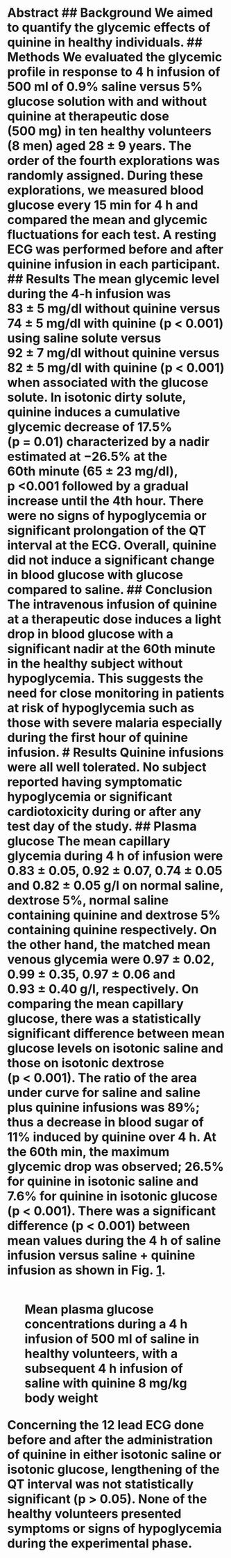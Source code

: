 # Abstract ## Background We aimed to quantify the glycemic effects of quinine in healthy individuals. ## Methods We evaluated the glycemic profile in response to 4 h infusion of 500 ml of 0.9% saline versus 5% glucose solution with and without quinine at therapeutic dose (500 mg) in ten healthy volunteers (8 men) aged 28 ± 9 years. The order of the fourth explorations was randomly assigned. During these explorations, we measured blood glucose every 15 min for 4 h and compared the mean and glycemic fluctuations for each test. A resting ECG was performed before and after quinine infusion in each participant. ## Results The mean glycemic level during the 4-h infusion was 83 ± 5 mg/dl without quinine versus 74 ± 5 ​​mg/dl with quinine (p < 0.001) using saline solute versus 92 ± 7 mg/dl without quinine versus 82 ± 5 mg/dl with quinine (p < 0.001) when associated with the glucose solute. In isotonic dirty solute, quinine induces a cumulative glycemic decrease of 17.5% (p = 0.01) characterized by a nadir estimated at −26.5% at the 60th minute (65 ± 23 mg/dl), p <0.001 followed by a gradual increase until the 4th hour. There were no signs of hypoglycemia or significant prolongation of the QT interval at the ECG. Overall, quinine did not induce a significant change in blood glucose with glucose compared to saline. ## Conclusion The intravenous infusion of quinine at a therapeutic dose induces a light drop in blood glucose with a significant nadir at the 60th minute in the healthy subject without hypoglycemia. This suggests the need for close monitoring in patients at risk of hypoglycemia such as those with severe malaria especially during the first hour of quinine infusion. # Results Quinine infusions were all well tolerated. No subject reported having symptomatic hypoglycemia or significant cardiotoxicity during or after any test day of the study. ## Plasma glucose The mean capillary glycemia during 4 h of infusion were 0.83 ± 0.05, 0.92 ± 0.07, 0.74 ± 0.05 and 0.82 ± 0.05 g/l on normal saline, dextrose 5%, normal saline containing quinine and dextrose 5% containing quinine respectively. On the other hand, the matched mean venous glycemia were 0.97 ± 0.02, 0.99 ± 0.35, 0.97 ± 0.06 and 0.93 ± 0.40 g/l, respectively. On comparing the mean capillary glucose, there was a statistically significant difference between mean glucose levels on isotonic saline and those on isotonic dextrose (p < 0.001). The ratio of the area under curve for saline and saline plus quinine infusions was 89%; thus a decrease in blood sugar of 11% induced by quinine over 4 h. At the 60th min, the maximum glycemic drop was observed; 26.5% for quinine in isotonic saline and 7.6% for quinine in isotonic glucose (p < 0.001). There was a significant difference (p < 0.001) between mean values during the 4 h of saline infusion versus saline + quinine infusion as shown in Fig. [1](#). <figure> <p><img src="" /></p> <figcaption>Mean plasma glucose concentrations during a 4 h infusion of 500 ml of saline in healthy volunteers, with a subsequent 4 h infusion of saline with quinine 8 mg/kg body weight</figcaption> </figure> Concerning the 12 lead ECG done before and after the administration of quinine in either isotonic saline or isotonic glucose, lengthening of the QT interval was not statistically significant (p > 0.05). None of the healthy volunteers presented symptoms or signs of hypoglycemia during the experimental phase.